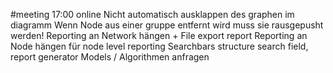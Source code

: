 #meeting 
17:00 online
Nicht automatisch ausklappen des graphen im diagramm Wenn Node aus einer gruppe entfernt wird muss sie rausgepusht werden! Reporting an Network hängen + File export report Reporting an Node hängen für node level reporting Searchbars
structure search field, report generator
Models / Algorithmen anfragen